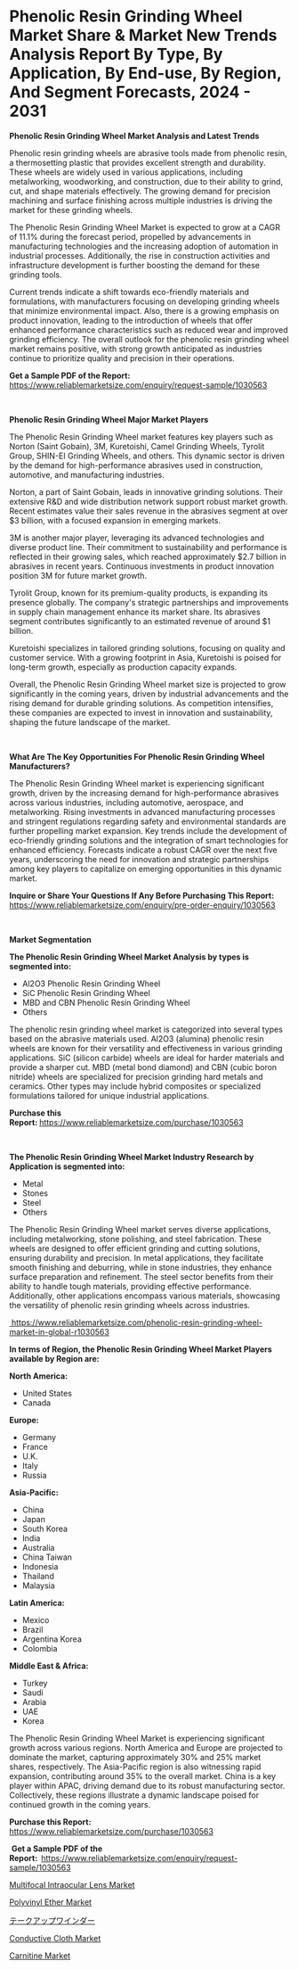 <p><h1>Phenolic Resin Grinding Wheel Market Share & Market New Trends Analysis Report By Type, By Application, By End-use, By Region, And Segment Forecasts, 2024 - 2031</h1></p><p><strong>Phenolic Resin Grinding Wheel Market Analysis and Latest Trends</strong></p>
<p><p>Phenolic resin grinding wheels are abrasive tools made from phenolic resin, a thermosetting plastic that provides excellent strength and durability. These wheels are widely used in various applications, including metalworking, woodworking, and construction, due to their ability to grind, cut, and shape materials effectively. The growing demand for precision machining and surface finishing across multiple industries is driving the market for these grinding wheels.</p><p>The Phenolic Resin Grinding Wheel Market is expected to grow at a CAGR of 11.1% during the forecast period, propelled by advancements in manufacturing technologies and the increasing adoption of automation in industrial processes. Additionally, the rise in construction activities and infrastructure development is further boosting the demand for these grinding tools. </p><p>Current trends indicate a shift towards eco-friendly materials and formulations, with manufacturers focusing on developing grinding wheels that minimize environmental impact. Also, there is a growing emphasis on product innovation, leading to the introduction of wheels that offer enhanced performance characteristics such as reduced wear and improved grinding efficiency. The overall outlook for the phenolic resin grinding wheel market remains positive, with strong growth anticipated as industries continue to prioritize quality and precision in their operations.</p></p>
<p><strong>Get a Sample PDF of the Report:&nbsp;</strong> <a href="https://www.reliablemarketsize.com/enquiry/request-sample/1030563">https://www.reliablemarketsize.com/enquiry/request-sample/1030563</a></p>
<p>&nbsp;</p>
<p><strong>Phenolic Resin Grinding Wheel Major Market Players</strong></p>
<p><p>The Phenolic Resin Grinding Wheel market features key players such as Norton (Saint Gobain), 3M, Kuretoishi, Camel Grinding Wheels, Tyrolit Group, SHIN-EI Grinding Wheels, and others. This dynamic sector is driven by the demand for high-performance abrasives used in construction, automotive, and manufacturing industries.</p><p>Norton, a part of Saint Gobain, leads in innovative grinding solutions. Their extensive R&D and wide distribution network support robust market growth. Recent estimates value their sales revenue in the abrasives segment at over $3 billion, with a focused expansion in emerging markets.</p><p>3M is another major player, leveraging its advanced technologies and diverse product line. Their commitment to sustainability and performance is reflected in their growing sales, which reached approximately $2.7 billion in abrasives in recent years. Continuous investments in product innovation position 3M for future market growth.</p><p>Tyrolit Group, known for its premium-quality products, is expanding its presence globally. The company's strategic partnerships and improvements in supply chain management enhance its market share. Its abrasives segment contributes significantly to an estimated revenue of around $1 billion.</p><p>Kuretoishi specializes in tailored grinding solutions, focusing on quality and customer service. With a growing footprint in Asia, Kuretoishi is poised for long-term growth, especially as production capacity expands.</p><p>Overall, the Phenolic Resin Grinding Wheel market size is projected to grow significantly in the coming years, driven by industrial advancements and the rising demand for durable grinding solutions. As competition intensifies, these companies are expected to invest in innovation and sustainability, shaping the future landscape of the market.</p></p>
<p>&nbsp;</p>
<p><strong>What Are The Key Opportunities For Phenolic Resin Grinding Wheel Manufacturers?</strong></p>
<p><p>The Phenolic Resin Grinding Wheel market is experiencing significant growth, driven by the increasing demand for high-performance abrasives across various industries, including automotive, aerospace, and metalworking. Rising investments in advanced manufacturing processes and stringent regulations regarding safety and environmental standards are further propelling market expansion. Key trends include the development of eco-friendly grinding solutions and the integration of smart technologies for enhanced efficiency. Forecasts indicate a robust CAGR over the next five years, underscoring the need for innovation and strategic partnerships among key players to capitalize on emerging opportunities in this dynamic market.</p></p>
<p><strong>Inquire or Share Your Questions If Any Before Purchasing This Report:</strong> <a href="https://www.reliablemarketsize.com/enquiry/pre-order-enquiry/1030563">https://www.reliablemarketsize.com/enquiry/pre-order-enquiry/1030563</a></p>
<p>&nbsp;</p>
<p><strong>Market Segmentation</strong></p>
<p><strong>The Phenolic Resin Grinding Wheel Market Analysis by types is segmented into:</strong></p>
<p><ul><li>Al2O3 Phenolic Resin Grinding Wheel</li><li>SiC Phenolic Resin Grinding Wheel</li><li>MBD and CBN Phenolic Resin Grinding Wheel</li><li>Others</li></ul></p>
<p><p>The phenolic resin grinding wheel market is categorized into several types based on the abrasive materials used. Al2O3 (alumina) phenolic resin wheels are known for their versatility and effectiveness in various grinding applications. SiC (silicon carbide) wheels are ideal for harder materials and provide a sharper cut. MBD (metal bond diamond) and CBN (cubic boron nitride) wheels are specialized for precision grinding hard metals and ceramics. Other types may include hybrid composites or specialized formulations tailored for unique industrial applications.</p></p>
<p><strong>Purchase this Report:&nbsp;</strong><a href="https://www.reliablemarketsize.com/purchase/1030563">https://www.reliablemarketsize.com/purchase/1030563</a></p>
<p>&nbsp;</p>
<p><strong>The Phenolic Resin Grinding Wheel Market Industry Research by Application is segmented into:</strong></p>
<p><ul><li>Metal</li><li>Stones</li><li>Steel</li><li>Others</li></ul></p>
<p><p>The Phenolic Resin Grinding Wheel market serves diverse applications, including metalworking, stone polishing, and steel fabrication. These wheels are designed to offer efficient grinding and cutting solutions, ensuring durability and precision. In metal applications, they facilitate smooth finishing and deburring, while in stone industries, they enhance surface preparation and refinement. The steel sector benefits from their ability to handle tough materials, providing effective performance. Additionally, other applications encompass various materials, showcasing the versatility of phenolic resin grinding wheels across industries.</p></p>
<p><a href="https://www.reliablemarketsize.com/phenolic-resin-grinding-wheel-market-in-global-r1030563">&nbsp;https://www.reliablemarketsize.com/phenolic-resin-grinding-wheel-market-in-global-r1030563</a></p>
<p><strong>In terms of Region, the Phenolic Resin Grinding Wheel Market Players available by Region are:</strong></p>
<p>
    <p> <strong> North America: </strong>
        <ul>
            <li>United States</li>
            <li>Canada</li>
        </ul>
        </p> 
    <p> <strong> Europe: </strong>
        <ul>
            <li>Germany</li>
            <li>France</li>
            <li>U.K.</li>
            <li>Italy</li>
            <li>Russia</li>
        </ul>
        </p> 
    <p> <strong> Asia-Pacific: </strong>
        <ul>
            <li>China</li>
            <li>Japan</li>
            <li>South Korea</li>
            <li>India</li>
            <li>Australia</li>
            <li>China Taiwan</li>
            <li>Indonesia</li>
            <li>Thailand</li>
            <li>Malaysia</li>
        </ul>
        </p> 
    <p> <strong> Latin America: </strong>
        <ul>
            <li>Mexico</li>
            <li>Brazil</li>
            <li>Argentina Korea</li>
            <li>Colombia</li>
        </ul>
        </p> 
    <p> <strong> Middle East & Africa: </strong>
        <ul>
            <li>Turkey</li>
            <li>Saudi</li>
            <li>Arabia</li>
            <li>UAE</li>
            <li>Korea</li>
        </ul>
    </p>
    </p>
<p><p>The Phenolic Resin Grinding Wheel Market is experiencing significant growth across various regions. North America and Europe are projected to dominate the market, capturing approximately 30% and 25% market shares, respectively. The Asia-Pacific region is also witnessing rapid expansion, contributing around 35% to the overall market. China is a key player within APAC, driving demand due to its robust manufacturing sector. Collectively, these regions illustrate a dynamic landscape poised for continued growth in the coming years.</p></p>
<p><strong>Purchase this Report: </strong><a href="https://www.reliablemarketsize.com/purchase/1030563">https://www.reliablemarketsize.com/purchase/1030563</a></p>
<p>&nbsp;<strong>Get a Sample PDF of the Report:&nbsp;&nbsp;</strong><a href="https://www.reliablemarketsize.com/enquiry/request-sample/1030563">https://www.reliablemarketsize.com/enquiry/request-sample/1030563</a></p>
<p><strong></strong></p>
<p><p><a href="https://www.linkedin.com/pulse/emerging-multifocal-intraocular-lens-market-opportunities-mnuje?trackingId=qvHyTHvZS9CC7U76DVQyNw%3D%3D">Multifocal Intraocular Lens Market</a></p><p><a href="https://issuu.com/reportprime-2/docs/polyvinyl-ether-market-size-2030.pp_c88288eb3ca580">Polyvinyl Ether Market</a></p><p><a href="https://medium.com/@qyzhmeiu47/take-up-winders-market-%E3%81%AF-%E3%82%B3%E3%82%B9%E3%83%88%E7%AE%A1%E7%90%86%E3%81%A8%E5%8A%B9%E7%8E%87%E5%90%91%E4%B8%8A%E3%82%92%E5%84%AA%E5%85%88%E3%81%97%E3%81%BE%E3%81%99-%E3%81%95%E3%82%89%E3%81%AB-%E5%A0%B1%E5%91%8A%E6%9B%B8%E3%81%AF%E5%B8%82%E5%A0%B4%E3%81%AE%E9%9C%80%E8%A6%81%E9%9D%A2%E3%81%A8%E4%BE%9B%E7%B5%A6%E9%9D%A2%E3%81%AE%E4%B8%A1%E6%96%B9%E3%82%92%E3%82%AB%E3%83%90%E3%83%BC%E3%81%97%E3%81%A6%E3%81%84%E3%81%BE%E3%81%99-take-up-winders-%E5%B8%82%E5%A0%B4%E3%81%AF-332320bee98b">テークアップワインダー</a></p><p><a href="https://medium.com/@ayuzak9/the-conductive-cloth-market-has-experienced-impressive-growth-in-recent-years-expanding-its-d97da9f36beb">Conductive Cloth Market</a></p><p><a href="https://medium.com/@ayuzak9/the-global-carnitine-market-is-a-dynamic-and-growing-industry-a309fc5aa085">Carnitine Market</a></p></p>